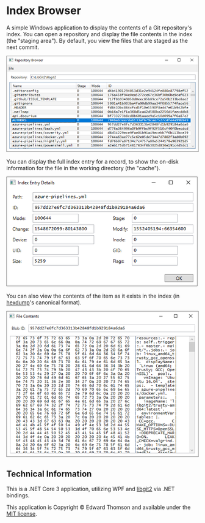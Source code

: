 # Index Browser

A simple Windows application to display the contents of a Git repository's
index.  You can open a repository and display the file contents in the index
(the "staging area").  By default, you view the files that are staged as
the next commit.

![Index Browser](docs/main.png)

You can display the full index entry for a record, to show the on-disk
information for the file in the working directory (the "cache").

![Item Details](docs/details.png)

You can also view the contents of the item as it exists in the index (in
[hexdump](https://github.com/ethomson/hexdump)'s canonical format).

![Item Contents](docs/contents.png)

## Technical Information

This is a .NET Core 3 application, utilizing WPF and
[libgit2](https://libgit2.org/) via .NET bindings.

This application is Copyright &copy; Edward Thomson and available under
the [MIT license](LICENSE).
